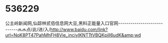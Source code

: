 # 536229
公主岭新闻网,仙踪林贰佰信息网大豆,黑料正能量入口官网----------------------------🔜🔜点/此/进/入/http://www.baidu.com/link?url=NoK8PT47PahMhFH8Vie_jnciyIKNTTtVBQKpill6udK&amp;wd
